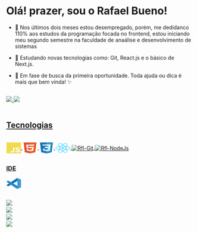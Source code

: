 <h1> Olá! prazer, sou o Rafael Bueno! </h1>

- 🔭 Nos últimos dois meses estou desempregado, porém, me dedidanco 110% aos estudos da programação focada no frontend, estou iniciando meu segundo semestre na faculdade de anaálise e desenvolvimento de sistemas

- 🌱 Estudando novas tecnologias como: Git, React.js e o básico de Next.js.

- 🤞 Em fase de busca da primeira oportunidade. Toda ajuda ou dica é mais que bem vinda! ✨

##

<div>

<a href="https://github.com/RflBueno">
<img height="132em" src="https://github-readme-stats.vercel.app/api?username=RflBueno&show_icons=true&theme=dark&include_all_commits=true&count_private=true"/>    <img height="132em" src="https://github-readme-stats.vercel.app/api/top-langs/?username=RflBueno&layout=compact&langs_count=7&theme=dark"/>
</div> <br>

<h2> Tecnologias </h2>

<div style="display: inline_block"><br>
  <img align="center" alt="Rfl-Js" height="30" width="40" src="https://raw.githubusercontent.com/devicons/devicon/master/icons/javascript/javascript-plain.svg">
  <img align="center" alt="Rfl-HTML" height="30" width="40" src="https://raw.githubusercontent.com/devicons/devicon/master/icons/html5/html5-original.svg">
  <img align="center" alt="Rfl-CSS" height="30" width="40" src="https://raw.githubusercontent.com/devicons/devicon/master/icons/css3/css3-original.svg">
  <img align="center" alt="Rfl-ReactJs" height="30" width="40" src="https://raw.githubusercontent.com/devicons/devicon/master/icons/react/react-original.svg">
  <img align="center" alt="Rfl-Git" height="30" width="40" src="https://cdn.svgporn.com/logos/git-icon.svg">
  <img align="center" alt="Rfl-NodeJs" height="30" width="40" src="https://upload.wikimedia.org/wikipedia/commons/thumb/d/d9/Node.js_logo.svg/590px-Node.js_logo.svg.png">
</div>

##
  
<h3> IDE </h3>
  <img align="center" alt="VS code" height="30" width="40" src="https://raw.githubusercontent.com/devicons/devicon/9f4f5cdb393299a81125eb5127929ea7bfe42889/icons/vscode/vscode-original.svg">
  
##

<!-- EMAIL PARA -->
   <div>
  <a href= "mailto://rafael.bueno.c@hotmail.com">
       <img src="https://img.shields.io/badge/Microsoft_Outlook-0078D4?style=for-the-badge&logo=microsoft-outlook&logoColor=white" target="_blank"></a>     
</div>

<!--  LINKEDIN  -->
   <div>
     <a href="https://www.linkedin.com/in/rafael-bueno-a35073207/" target="_blank">
       <img src="https://img.shields.io/badge/-LinkedIn-%230077B5?style=for-the-badge&logo=linkedin&logoColor=white" target="_blank"></a>
</div>

<!--  WHATSAPP  -->
   <div>
     <a href="https://api.whatsapp.com/send?phone=5515998120526" target="_blank">
       <img src="https://img.shields.io/badge/WhatsApp-25D366?style=for-the-badge&logo=whatsapp&logoColor=white" target="_blank"></a>
</div>

<!--  INSTAGRAM  -->
   <div>
     <a href="https://instagram.com/rfl_bueno" target="_blank">
       <img src="https://img.shields.io/badge/Instagram-E4405F?style=for-the-badge&logo=instagram&logoColor=white" target="_blank"></a>
</div>
